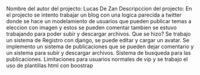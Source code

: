 Nombre del autor del projecto: Lucas De Zan
Descripccion del projecto: En el projecto se intento trabajar un blog con una logica parecida a twitter donde se hace un modelamiento de usuarios que pueden publicar temas a eleccion con imagen y estos se pueden comentar tambien se estuvo trabajando para poder subir y descargar archivos.
Que se hizo? Se trabajo un sistema de Registro con django, se puede editar y cargar un avatar. Se implemento un sistema de publicaciones que se pueden dejar comentario y un sistema para subir y descargar archivos. Sistema de busqueda para las publicaciones. Limitaciones para usuarios normales de vip y se trabajo el uso de plantillas html con boostrap
